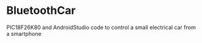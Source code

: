 # BluetoothCar
PIC18F26K80 and AndroidStudio code to control a small electrical car from a smartphone
